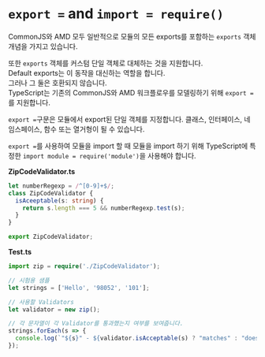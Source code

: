 # `export =` and `import = require()`

CommonJS와 AMD 모두 일반적으로 모듈의 모든 exports를 포함하는 `exports` 객체 개념을 가지고 있습니다.

또한 `exports` 객체를 커스텀 단일 객체로 대체하는 것을 지원합니다.<br/>
Default exports는 이 동작을 대신하는 역할을 합니다.<br/>
그러나 그 둘은 호환되지 않습니다.<br/>
TypeScript는 기존의 CommonJS와 AMD 워크플로우를 모델링하기 위해 `export =`를 지원합니다.

`export =`구문은 모듈에서 export된 단일 객체를 지정합니다. 클래스, 인터페이스, 네임스페이스, 함수 또는 열거형이 될 수 있습니다.

`export =`를 사용하여 모듈을 import 할 때 모듈을 import 하기 위해 TypeScript에 특정한 `import module = require('module')`을 사용해야 합니다.

**ZipCodeValidator.ts**

```ts
let numberRegexp = /^[0-9]+$/;
class ZipCodeValidator {
  isAceeptable(s: string) {
    return s.length === 5 && numberRegexp.test(s);
  }
}

export ZipCodeValidator;
```

**Test.ts**

```ts
import zip = require('./ZipCodeValidator');

// 시험용 샘플
let strings = ['Hello', '98052', '101'];

// 사용할 Validators
let validator = new zip();

// 각 문자열이 각 Validator를 통과했는지 여부를 보여줍니다.
strings.forEach(s => {
  console.log(`"${s}" - ${validator.isAcceptable(s) ? "matches" : "does not match"}`);
});
```
